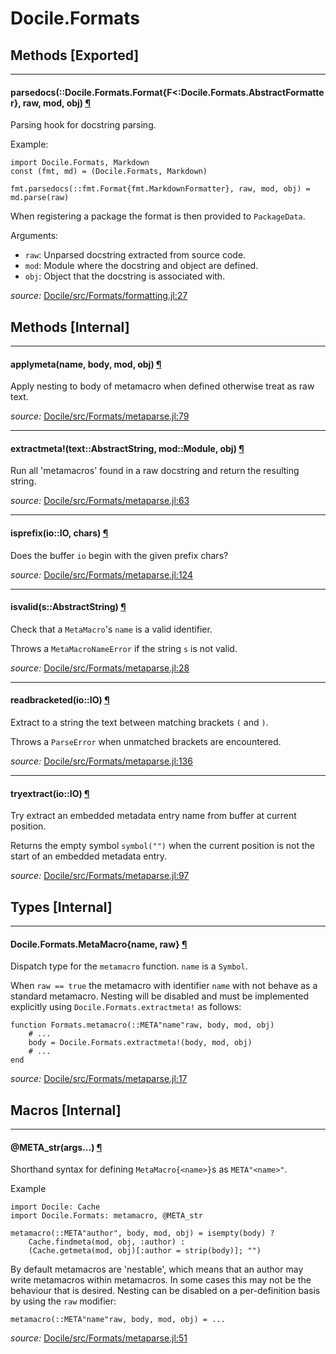 # Docile.Formats


## Methods [Exported]

---

<a id="method__parsedocs.1" class="lexicon_definition"></a>
#### parsedocs(::Docile.Formats.Format{F<:Docile.Formats.AbstractFormatter},  raw,  mod,  obj) [¶](#method__parsedocs.1)
Parsing hook for docstring parsing.

Example:

    import Docile.Formats, Markdown
    const (fmt, md) = (Docile.Formats, Markdown)

    fmt.parsedocs(::fmt.Format{fmt.MarkdownFormatter}, raw, mod, obj) = md.parse(raw)

When registering a package the format is then provided to `PackageData`.

Arguments:

- `raw`: Unparsed docstring extracted from source code.
- `mod`: Module where the docstring and object are defined.
- `obj`: Object that the docstring is associated with.



*source:*
[Docile/src/Formats/formatting.jl:27](https://github.com/MichaelHatherly/Docile.jl/tree/9ddacb32c08c02ce7cfa4549878ac4df2405196b/src/Formats/formatting.jl#L27)


## Methods [Internal]

---

<a id="method__applymeta.1" class="lexicon_definition"></a>
#### applymeta(name,  body,  mod,  obj) [¶](#method__applymeta.1)
Apply nesting to body of metamacro when defined otherwise treat as raw text.


*source:*
[Docile/src/Formats/metaparse.jl:79](https://github.com/MichaelHatherly/Docile.jl/tree/9ddacb32c08c02ce7cfa4549878ac4df2405196b/src/Formats/metaparse.jl#L79)

---

<a id="method__extractmeta.1" class="lexicon_definition"></a>
#### extractmeta!(text::AbstractString,  mod::Module,  obj) [¶](#method__extractmeta.1)
Run all 'metamacros' found in a raw docstring and return the resulting string.


*source:*
[Docile/src/Formats/metaparse.jl:63](https://github.com/MichaelHatherly/Docile.jl/tree/9ddacb32c08c02ce7cfa4549878ac4df2405196b/src/Formats/metaparse.jl#L63)

---

<a id="method__isprefix.1" class="lexicon_definition"></a>
#### isprefix(io::IO,  chars) [¶](#method__isprefix.1)
Does the buffer `io` begin with the given prefix chars?


*source:*
[Docile/src/Formats/metaparse.jl:124](https://github.com/MichaelHatherly/Docile.jl/tree/9ddacb32c08c02ce7cfa4549878ac4df2405196b/src/Formats/metaparse.jl#L124)

---

<a id="method__isvalid.1" class="lexicon_definition"></a>
#### isvalid(s::AbstractString) [¶](#method__isvalid.1)
Check that a `MetaMacro`'s `name` is a valid identifier.

Throws a `MetaMacroNameError` if the string `s` is not valid.


*source:*
[Docile/src/Formats/metaparse.jl:28](https://github.com/MichaelHatherly/Docile.jl/tree/9ddacb32c08c02ce7cfa4549878ac4df2405196b/src/Formats/metaparse.jl#L28)

---

<a id="method__readbracketed.1" class="lexicon_definition"></a>
#### readbracketed(io::IO) [¶](#method__readbracketed.1)
Extract to a string the text between matching brackets `(` and `)`.

Throws a `ParseError` when unmatched brackets are encountered.


*source:*
[Docile/src/Formats/metaparse.jl:136](https://github.com/MichaelHatherly/Docile.jl/tree/9ddacb32c08c02ce7cfa4549878ac4df2405196b/src/Formats/metaparse.jl#L136)

---

<a id="method__tryextract.1" class="lexicon_definition"></a>
#### tryextract(io::IO) [¶](#method__tryextract.1)
Try extract an embedded metadata entry name from buffer at current position.

Returns the empty symbol `symbol("")` when the current position is not the start
of an embedded metadata entry.


*source:*
[Docile/src/Formats/metaparse.jl:97](https://github.com/MichaelHatherly/Docile.jl/tree/9ddacb32c08c02ce7cfa4549878ac4df2405196b/src/Formats/metaparse.jl#L97)

## Types [Internal]

---

<a id="type__metamacro.1" class="lexicon_definition"></a>
#### Docile.Formats.MetaMacro{name, raw} [¶](#type__metamacro.1)
Dispatch type for the `metamacro` function. `name` is a `Symbol`.

When ``raw == true`` the metamacro with identifier ``name`` with not behave as a
standard metamacro. Nesting will be disabled and must be implemented explicitly
using ``Docile.Formats.extractmeta!`` as follows:

    function Formats.metamacro(::META"name"raw, body, mod, obj)
        # ...
        body = Docile.Formats.extractmeta!(body, mod, obj)
        # ...
    end



*source:*
[Docile/src/Formats/metaparse.jl:17](https://github.com/MichaelHatherly/Docile.jl/tree/9ddacb32c08c02ce7cfa4549878ac4df2405196b/src/Formats/metaparse.jl#L17)

## Macros [Internal]

---

<a id="macro___meta_str.1" class="lexicon_definition"></a>
#### @META_str(args...) [¶](#macro___meta_str.1)
Shorthand syntax for defining `MetaMacro{<name>}`s as `META"<name>"`.

Example

    import Docile: Cache
    import Docile.Formats: metamacro, @META_str

    metamacro(::META"author", body, mod, obj) = isempty(body) ?
        Cache.findmeta(mod, obj, :author) :
        (Cache.getmeta(mod, obj)[:author = strip(body)]; "")

By default metamacros are 'nestable', which means that an author may
write metamacros within metamacros. In some cases this may not be the
behaviour that is desired. Nesting can be disabled on a per-definition
basis by using the ``raw`` modifier:

    metamacro(::META"name"raw, body, mod, obj) = ...



*source:*
[Docile/src/Formats/metaparse.jl:51](https://github.com/MichaelHatherly/Docile.jl/tree/9ddacb32c08c02ce7cfa4549878ac4df2405196b/src/Formats/metaparse.jl#L51)

